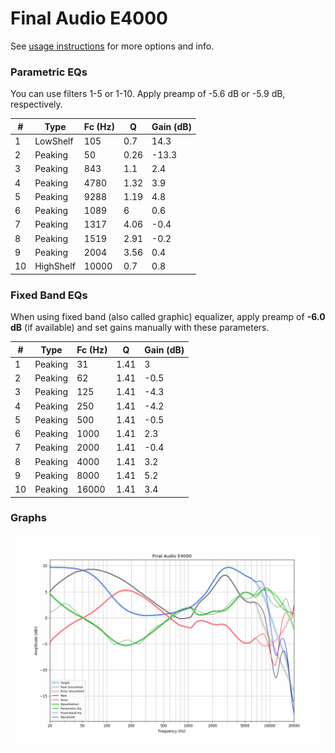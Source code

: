# Final Audio E4000
See [usage instructions](https://github.com/jaakkopasanen/AutoEq#usage) for more options and info.

### Parametric EQs
You can use filters 1-5 or 1-10. Apply preamp of -5.6 dB or -5.9 dB, respectively.

|   # | Type      |   Fc (Hz) |    Q |   Gain (dB) |
|-----|-----------|-----------|------|-------------|
|   1 | LowShelf  |       105 | 0.7  |        14.3 |
|   2 | Peaking   |        50 | 0.26 |       -13.3 |
|   3 | Peaking   |       843 | 1.1  |         2.4 |
|   4 | Peaking   |      4780 | 1.32 |         3.9 |
|   5 | Peaking   |      9288 | 1.19 |         4.8 |
|   6 | Peaking   |      1089 | 6    |         0.6 |
|   7 | Peaking   |      1317 | 4.06 |        -0.4 |
|   8 | Peaking   |      1519 | 2.91 |        -0.2 |
|   9 | Peaking   |      2004 | 3.56 |         0.4 |
|  10 | HighShelf |     10000 | 0.7  |         0.8 |

### Fixed Band EQs
When using fixed band (also called graphic) equalizer, apply preamp of **-6.0 dB** (if available) and set gains manually with these parameters.

|   # | Type    |   Fc (Hz) |    Q |   Gain (dB) |
|-----|---------|-----------|------|-------------|
|   1 | Peaking |        31 | 1.41 |         3   |
|   2 | Peaking |        62 | 1.41 |        -0.5 |
|   3 | Peaking |       125 | 1.41 |        -4.3 |
|   4 | Peaking |       250 | 1.41 |        -4.2 |
|   5 | Peaking |       500 | 1.41 |        -0.5 |
|   6 | Peaking |      1000 | 1.41 |         2.3 |
|   7 | Peaking |      2000 | 1.41 |        -0.4 |
|   8 | Peaking |      4000 | 1.41 |         3.2 |
|   9 | Peaking |      8000 | 1.41 |         5.2 |
|  10 | Peaking |     16000 | 1.41 |         3.4 |

### Graphs
![](./Final%20Audio%20E4000.png)
